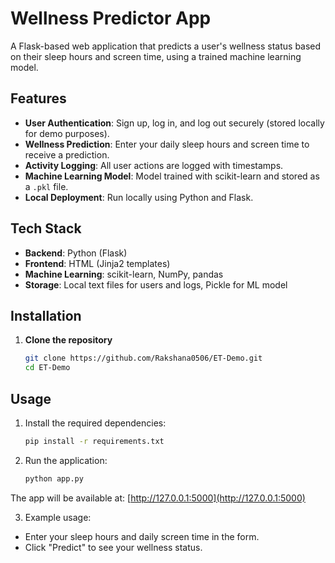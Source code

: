 # Wellness Predictor App

A Flask-based web application that predicts a user's wellness status based on their sleep hours and screen time, using a trained machine learning model.

## Features
- **User Authentication**: Sign up, log in, and log out securely (stored locally for demo purposes).
- **Wellness Prediction**: Enter your daily sleep hours and screen time to receive a prediction.
- **Activity Logging**: All user actions are logged with timestamps.
- **Machine Learning Model**: Model trained with scikit-learn and stored as a `.pkl` file.
- **Local Deployment**: Run locally using Python and Flask.

## Tech Stack
- **Backend**: Python (Flask)
- **Frontend**: HTML (Jinja2 templates)
- **Machine Learning**: scikit-learn, NumPy, pandas
- **Storage**: Local text files for users and logs, Pickle for ML model

## Installation

1. **Clone the repository**
   ```bash
   git clone https://github.com/Rakshana0506/ET-Demo.git
   cd ET-Demo
## Usage

1. Install the required dependencies:
   ```bash
   pip install -r requirements.txt
2. Run the application:
   ```bash
   python app.py
The app will be available at: [http://127.0.0.1:5000](http://127.0.0.1:5000)

3. Example usage:
- Enter your sleep hours and daily screen time in the form.
- Click "Predict" to see your wellness status.


